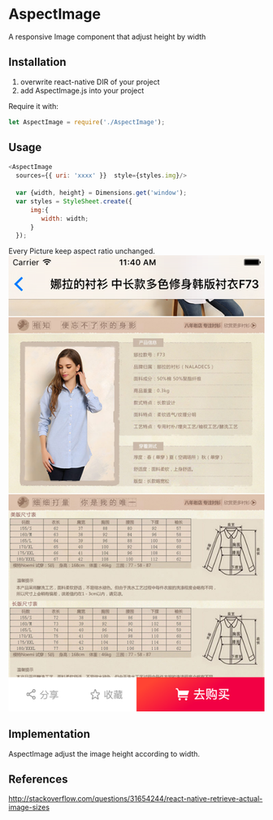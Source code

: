 # AspectImage
A responsive Image component that adjust height by width

## Installation

1.  overwrite react-native DIR of your project
2.  add AspectImage.js into your project

Require it with:

```js
let AspectImage = require('./AspectImage');
```

## Usage

```js
<AspectImage
  sources={{ uri: 'xxxx' }}  style={styles.img}/>
  
  var {width, height} = Dimensions.get('window');
  var styles = StyleSheet.create({
      img:{
         width: width;
      }
  });
```
Every Picture keep aspect ratio unchanged.
![Demo](https://raw.githubusercontent.com/guobinnew/react-native-aspect-image/master/demo.png)

## Implementation

AspectImage adjust the image height according to width.

## References

http://stackoverflow.com/questions/31654244/react-native-retrieve-actual-image-sizes
